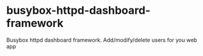 # busybox-httpd-dashboard-framework
Busybox httpd dashboard framework. Add/modify/delete users for you web app
